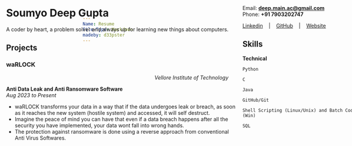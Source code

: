 ```yaml
---
Name: Resume
File-Type: Markdown
madeby: d33pster
---
```


<div style='height:100%;width:65%;position:fixed;z-index:1;top:0;overflow-x:hidden;left:0;padding-left:20px;'>

# **Soumyo Deep Gupta**
A coder by heart, a problem solver and always up for learning new things about computers.

## Projects

### waRLOCK
<p align='right' style='padding-right:20px'><i>Vellore Institute of Technology</i></p>

**Anti Data Leak and Anti Ransomware Software** <br>
_Aug 2023 to Present_
- waRLOCK transforms your data in a way that if the data undergoes leak or breach, as soon as it reaches the new system (hostile system) and accessed, it will self destruct.
- Imagine the peace of mind you can have that even if a data breach happens after all the security you have implemented, your data wont fall into wrong hands.
- The protection against ransomware is done using a reverse approach from conventional Anti Virus Softwares.
</div>

<!-- Section Break -->

<div style='height:100%;width:35%;position:fixed;z-index:1;top:0;overflow-x:hidden;padding-top:20px;right:0;left:69%;padding-right:20%'>

Email: **[deep.main.ac@gmail.com](https://mail.google.com/mail/?view=cm&fs=1&to=deep.main.ac@gmail.com)** <br>
Phone: **+91 7903202747** <br>

<p>
    <a href='https://linkedin.com/in/soumyodeepgupta' target='_blank'>Linkedin</a>
    &nbsp;&nbsp;&nbsp;|&nbsp;&nbsp;&nbsp;
    <a href='https://github.com/d33pster' target='_blank'>GitHub</a>
    &nbsp;&nbsp;&nbsp;|&nbsp;&nbsp;&nbsp;
    <a href='https://d33pster.github.io' target='_blank'>Website</a>
</p>


<!-- **[Linkedin](https://linkedin.com/in/soumyodeepgupta)** <br>
**[GitHub](https://github.com/d33pster)** <br>
**[Website](https://d33pster.github.io)** <br> -->

## Skills
<p style=''>

**Technical**

`Python`

`C`

`Java`

`GitHub/Git`

`Shell Scripting (Linux/Unix) and Batch Coding (Win)`

`SQL`

</div>